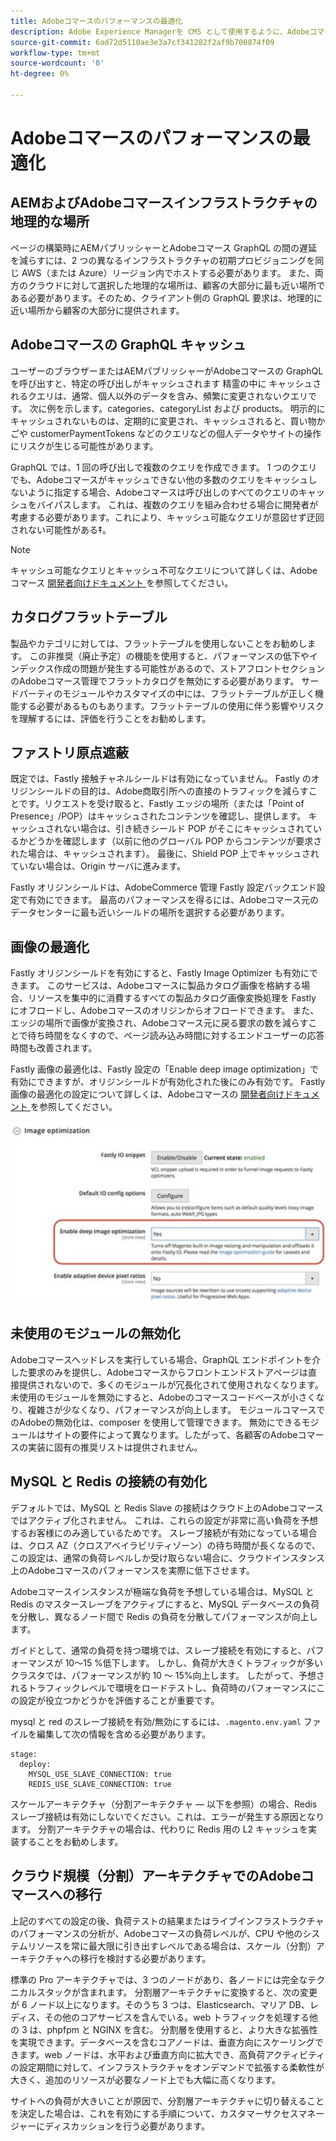 ```yaml
---
title: Adobeコマースのパフォーマンスの最適化
description: Adobe Experience Managerを CMS として使用するように、Adobeコマースプロジェクトを準備するには、いくつかのデフォルト設定を変更します。
source-git-commit: 6ad72d5110ae3e3a7cf341282f2af9b700874f09
workflow-type: tm+mt
source-wordcount: '0'
ht-degree: 0%

---
```



# Adobeコマースのパフォーマンスの最適化

## AEMおよびAdobeコマースインフラストラクチャの地理的な場所

ページの構築時にAEMパブリッシャーとAdobeコマース GraphQL の間の遅延を減らすには、2 つの異なるインフラストラクチャの初期プロビジョニングを同じ AWS（または Azure）リージョン内でホストする必要があります。 また、両方のクラウドに対して選択した地理的な場所は、顧客の大部分に最も近い場所である必要があります。そのため、クライアント側の GraphQL 要求は、地理的に近い場所から顧客の大部分に提供されます。

## Adobeコマースの GraphQL キャッシュ

ユーザーのブラウザーまたはAEMパブリッシャーがAdobeコマースの GraphQL を呼び出すと、特定の呼び出しがキャッシュされます
精霊の中に キャッシュされるクエリは、通常、個人以外のデータを含み、頻繁に変更されないクエリです。 次に例を示します。categories、categoryList および products。 明示的にキャッシュされないものは、定期的に変更され、キャッシュされると、買い物かごや customerPaymentTokens などのクエリなどの個人データやサイトの操作にリスクが生じる可能性があります。

GraphQL では、1 回の呼び出しで複数のクエリを作成できます。 1 つのクエリでも、Adobeコマースがキャッシュできない他の多数のクエリをキャッシュしないように指定する場合、Adobeコマースは呼び出しのすべてのクエリのキャッシュをバイパスします。 これは、複数のクエリを組み合わせる場合に開発者が考慮する必要があります。これにより、キャッシュ可能なクエリが意図せず迂回されない可能性がある‡。

>[!NOTE]
>
> キャッシュ可能なクエリとキャッシュ不可なクエリについて詳しくは、Adobeコマース [ 開発者向けドキュメント ](https://devdocs.magento.com/guides/v2.4/graphql/caching.html) を参照してください。

## カタログフラットテーブル

製品やカテゴリに対しては、フラットテーブルを使用しないことをお勧めします。 この非推奨（廃止予定）の機能を使用すると、パフォーマンスの低下やインデックス作成の問題が発生する可能性があるので、ストアフロントセクションのAdobeコマース管理でフラットカタログを無効にする必要があります。 サードパーティのモジュールやカスタマイズの中には、フラットテーブルが正しく機能する必要があるものもあります。フラットテーブルの使用に伴う影響やリスクを理解するには、評価を行うことをお勧めします。

## ファストリ原点遮蔽

既定では、Fastly 接触チャネルシールドは有効になっていません。 Fastly のオリジンシールドの目的は、Adobe商取引所への直接のトラフィックを減らすことです。リクエストを受け取ると、Fastly エッジの場所（または「Point of Presence」/POP）はキャッシュされたコンテンツを確認し、提供します。 キャッシュされない場合は、引き続きシールド POP がそこにキャッシュされているかどうかを確認します（以前に他のグローバル POP からコンテンツが要求された場合は、キャッシュされます）。 最後に、Shield POP 上でキャッシュされていない場合は、Origin サーバに進みます。

Fastly オリジンシールドは、AdobeCommerce 管理 Fastly 設定バックエンド設定で有効にできます。 最高のパフォーマンスを得るには、Adobeコマース元のデータセンターに最も近いシールドの場所を選択する必要があります。

## 画像の最適化

Fastly オリジンシールドを有効にすると、Fastly Image Optimizer も有効にできます。 このサービスは、Adobeコマースに製品カタログ画像を格納する場合、リソースを集中的に消費するすべての製品カタログ画像変換処理を Fastly にオフロードし、Adobeコマースのオリジンからオフロードできます。 また、エッジの場所で画像が変換され、Adobeコマース元に戻る要求の数を減らすことで待ち時間をなくすので、ページ読み込み時間に対するエンドユーザーの応答時間も改善されます。

Fastly 画像の最適化は、Fastly 設定の「Enable deep image optimization」で有効にできますが、オリジンシールドが有効化された後にのみ有効です。 Fastly 画像の最適化の設定について詳しくは、Adobeコマースの [ 開発者向けドキュメント ](https://devdocs.magento.com/cloud/cdn/fastly-image-optimization.html) を参照してください。

![コマース管理での Fastly 画像の最適化設定のスクリーンショットAdobe](../assets/commerce-at-scale/image-optimization.svg)

## 未使用のモジュールの無効化

Adobeコマースヘッドレスを実行している場合、GraphQL エンドポイントを介した要求のみを提供し、Adobeコマースからフロントエンドストアページは直接提供されないので、多くのモジュールが冗長化されて使用されなくなります。 未使用のモジュールを無効にすると、Adobeのコマースコードベースが小さくなり、複雑さが少なくなり、パフォーマンスが向上します。 モジュールコマースでのAdobeの無効化は、composer を使用して管理できます。 無効にできるモジュールはサイトの要件によって異なります。したがって、各顧客のAdobeコマースの実装に固有の推奨リストは提供されません。

## MySQL と Redis の接続の有効化

デフォルトでは、MySQL と Redis Slave の接続はクラウド上のAdobeコマースではアクティブ化されません。 これは、これらの設定が非常に高い負荷を予想するお客様にのみ適しているためです。 スレーブ接続が有効になっている場合は、クロス AZ（クロスアベイラビリティゾーン）の待ち時間が長くなるので、この設定は、通常の負荷レベルしか受け取らない場合に、クラウドインスタンス上のAdobeコマースのパフォーマンスを実際に低下させます。

Adobeコマースインスタンスが極端な負荷を予想している場合は、MySQL と Redis のマスタースレーブをアクティブにすると、MySQL データベースの負荷を分散し、異なるノード間で Redis の負荷を分散してパフォーマンスが向上します。

ガイドとして、通常の負荷を持つ環境では、スレーブ接続を有効にすると、パフォーマンスが 10～15 %低下します。 しかし、負荷が大きくトラフィックが多いクラスタでは、パフォーマンスが約 10 ～ 15%向上します。 したがって、予想されるトラフィックレベルで環境をロードテストし、負荷時のパフォーマンスにこの設定が役立つかどうかを評価することが重要です。

mysql と red のスレーブ接続を有効/無効にするには、`.magento.env.yaml` ファイルを編集して次の情報を含める必要があります。

```
stage:
  deploy:
    MYSQL_USE_SLAVE_CONNECTION: true
    REDIS_USE_SLAVE_CONNECTION: true
```

スケールアーキテクチャ（分割アーキテクチャ — 以下を参照）の場合、Redis スレーブ接続は有効にしないでください。これは、エラーが発生する原因となります。 分割アーキテクチャの場合は、代わりに Redis 用の L2 キャッシュを実装することをお勧めします。

## クラウド規模（分割）アーキテクチャでのAdobeコマースへの移行

上記のすべての設定の後、負荷テストの結果またはライブインフラストラクチャのパフォーマンスの分析が、Adobeコマースの負荷レベルが、CPU や他のシステムリソースを常に最大限に引き出すレベルである場合は、スケール（分割）アーキテクチャへの移行を検討する必要があります。

標準の Pro アーキテクチャでは、3 つのノードがあり、各ノードには完全なテクニカルスタックが含まれます。 分割層アーキテクチャに変換すると、次の変更が 6 ノード以上になります。そのうち 3 つは、Elasticsearch、マリア DB、レディス、その他のコアサービスを含んでいる。web トラフィックを処理する他の 3 は、phpfpm と NGINX を含む。 分割層を使用すると、より大きな拡張性を実現できます。データベースを含むコアノードは、垂直方向にスケーリングできます。web ノードは、水平および垂直方向に拡大でき、高負荷アクティビティの設定期間に対して、インフラストラクチャをオンデマンドで拡張する柔軟性が大きく、追加のリソースが必要なノード上でも大幅に高くなります。

サイトへの負荷が大きいことが原因で、分割層アーキテクチャに切り替えることを決定した場合は、これを有効にする手順について、カスタマーサクセスマネージャーにディスカッションを行う必要があります。